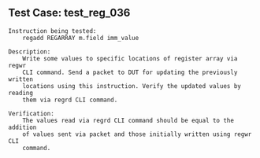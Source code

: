 
Test Case: test_reg_036
-----------------------

    Instruction being tested:
        regadd REGARRAY m.field imm_value

    Description:
        Write some values to specific locations of register array via regwr
        CLI command. Send a packet to DUT for updating the previously written
        locations using this instruction. Verify the updated values by reading
        them via regrd CLI command.

    Verification:
        The values read via regrd CLI command should be equal to the addition
        of values sent via packet and those initially written using regwr CLI
        command.
